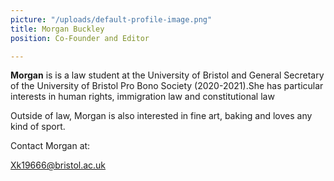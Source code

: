 ```yaml
---
picture: "/uploads/default-profile-image.png"
title: Morgan Buckley
position: Co-Founder and Editor

---
```

**Morgan** is is a law student at the University of Bristol and General Secretary of the University of Bristol Pro Bono Society (2020-2021).She has particular interests in human rights, immigration law and constitutional law

Outside of law, Morgan is also interested in fine art, baking and loves any kind of sport.

Contact Morgan at:

Xk19666@bristol.ac.uk